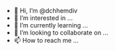- 👋 Hi, I’m @dchhemdiv
- 👀 I’m interested in ...
- 🌱 I’m currently learning ...
- 💞️ I’m looking to collaborate on ...
- 📫 How to reach me ...

<!---
dchhemdiv/dchhemdiv is a ✨ special ✨ repository because its `README.md` (this file) appears on your GitHub profile.
You can click the Preview link to take a look at your changes.
--->
